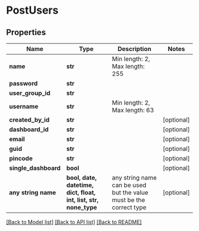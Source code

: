 # PostUsers


## Properties
Name | Type | Description | Notes
------------ | ------------- | ------------- | -------------
**name** | **str** | Min length: 2, Max length: 255 | 
**password** | **str** |  | 
**user_group_id** | **str** |  | 
**username** | **str** | Min length: 2, Max length: 63 | 
**created_by_id** | **str** |  | [optional] 
**dashboard_id** | **str** |  | [optional] 
**email** | **str** |  | [optional] 
**guid** | **str** |  | [optional] 
**pincode** | **str** |  | [optional] 
**single_dashboard** | **bool** |  | [optional] 
**any string name** | **bool, date, datetime, dict, float, int, list, str, none_type** | any string name can be used but the value must be the correct type | [optional]

[[Back to Model list]](../README.md#documentation-for-models) [[Back to API list]](../README.md#documentation-for-api-endpoints) [[Back to README]](../README.md)


